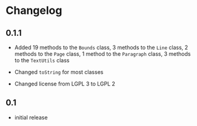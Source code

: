 Changelog
=========

0.1.1
-----

* Added 19 methods to the `Bounds` class,
3 methods to the `Line` class,
2 methods to the `Page` class,
1 method to the `Paragraph` class,
3 methods to the `TextUtils` class

* Changed `toString` for most classes

* Changed license from LGPL 3 to LGPL 2

0.1
---

* initial release